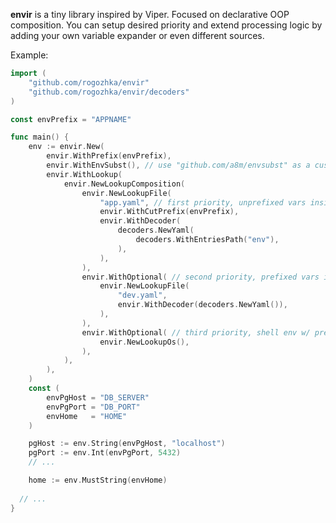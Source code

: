 **envir** is a tiny library inspired by Viper. Focused on declarative OOP composition. You can setup desired priority and extend processing logic by adding your own variable expander or even different sources.


Example: 

```go
import (
    "github.com/rogozhka/envir"
    "github.com/rogozhka/envir/decoders"
)

const envPrefix = "APPNAME"

func main() {
	env := envir.New(
		envir.WithPrefix(envPrefix),
		envir.WithEnvSubst(), // use "github.com/a8m/envsubst" as a custom vars processing 
		envir.WithLookup(
			envir.NewLookupComposition(
				envir.NewLookupFile(
					"app.yaml", // first priority, unprefixed vars inside env: section
					envir.WithCutPrefix(envPrefix),
					envir.WithDecoder(
						decoders.NewYaml(
							decoders.WithEntriesPath("env"),
						),
					),
				),
				envir.WithOptional( // second priority, prefixed vars in the document root
					envir.NewLookupFile(
						"dev.yaml",
						envir.WithDecoder(decoders.NewYaml()),
					),
				),
				envir.WithOptional( // third priority, shell env w/ prefix
					envir.NewLookupOs(),
				),
			),
		),
	)
	const (
		envPgHost = "DB_SERVER"
		envPgPort = "DB_PORT"
		envHome   = "HOME"
	)

	pgHost := env.String(envPgHost, "localhost")
	pgPort := env.Int(envPgPort, 5432)
	// ...

	home := env.MustString(envHome)
 
  // ...
}
```
